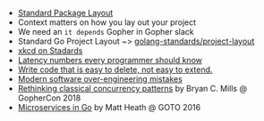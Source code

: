 - [Standard Package Layout](https://medium.com/@benbjohnson/standard-package-layout-7cdbc8391fc1)
- Context matters on how you lay out your project
- We need an `it depends` Gopher in Gopher slack
- Standard Go Project Layout ~> [golang-standards/project-layout](https://github.com/golang-standards/project-layout)
- [xkcd on Stadards](https://xkcd.com/927/)
- [Latency numbers every programmer should know](https://gist.github.com/jboner/2841832)
- [Write code that is easy to delete, not easy to extend.](https://programmingisterrible.com/post/139222674273/write-code-that-is-easy-to-delete-not-easy-to)
- [Modern software over-engineering mistakes](https://medium.com/@rdsubhas/10-modern-software-engineering-mistakes-bc67fbef4fc8)
- [Rethinking classical concurrency patterns](https://www.youtube.com/watch?v=5zXAHh5tJqQ) by Bryan C. Mills @ GopherCon 2018
- [Microservices in Go](https://www.youtube.com/watch?v=WiCru2zIWWs) by Matt Heath @ GOTO 2016
